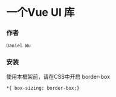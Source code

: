 # 一个Vue UI 库

### 作者

    Daniel Wu
    
### 安装

使用本框架前，请在CSS中开启 border-box

```
*{ box-sizing: border-box;}
```

    
   
